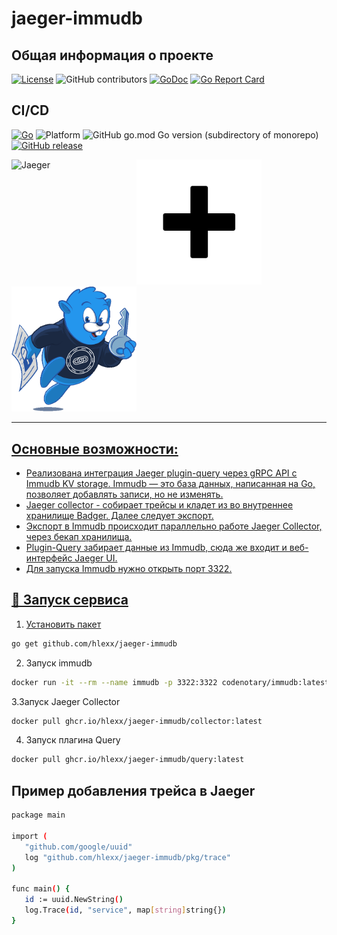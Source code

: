 # jaeger-immudb

## Общая информация о проекте
[![License](http://img.shields.io/badge/Licence-MIT-blue.svg)](LICENSE)
![GitHub contributors](https://img.shields.io/github/contributors//hlexx/jaeger-immudb)
[![GoDoc](https://godoc.org/github.com//hlexx/jaeger-immudb?status.svg)](https://godoc.org/github.com//hlexx/jaeger-immudb)
[![Go Report Card](https://goreportcard.com/badge/github.com//hlexx/jaeger-immudb)](https://goreportcard.com/report/github.com//hlexx/jaeger-immudb)

## CI/CD
[![Go](https://github.com//hlexx/jaeger-immudb/workflows/ci.yaml/badge.svg)](https://github.com//hlexx/jaeger-immudb/workflows/ci.yaml)
![Platform](https://img.shields.io/badge/platform-Linux%20-blue)
![GitHub go.mod Go version (subdirectory of monorepo)](https://img.shields.io/github/go-mod/go-version//hlexx/jaeger-immudb)
[![GitHub release](https://img.shields.io/github/v/release//hlexx/jaeger-immudb)](https://github.com//hlexx/jaeger-immudb/releases/latest)



<a href="https://github.com/jaegertracing/jaeger"><img alt="Jaeger" align="left" width="200" height="200" src="https://www.jaegertracing.io/img/jaeger-vector.svg"> </a><img alt="Jaeger" width="200" height="200" src="img/plus.png" width="150" height="150" align=""><a href="https://github.com/codenotary/immudb"><img alt="immudb" src="img/mascot.png" width="200"/>

---

## Основные возможности:

* Реализована интеграция Jaeger plugin-query через gRPC API c Immudb KV storage. Immudb — это база данных, написанная на Go, позволяет добавлять записи, но не изменять.
* Jaeger collector - собирает трейсы и кладет из во внутреннее хранилище Badger. Далее следует экспорт.
* Экспорт в Immudb происходит параллельно работе Jaeger Collector, через бекап хранилища.
* Plugin-Query забирает данные из Immudb, сюда же входит и веб-интерфейс Jaeger UI.
* Для запуска Immudb нужно открыть порт 3322.

## 🚀 Запуск сервиса


1. Установить пакет
``` bash 
go get github.com/hlexx/jaeger-immudb
   ```

2. Запуск immudb 
``` bash 
docker run -it --rm --name immudb -p 3322:3322 codenotary/immudb:latest
   ```
3.Запуск Jaeger Collector
``` bash 
docker pull ghcr.io/hlexx/jaeger-immudb/collector:latest
   ```
4. Запуск плагина Query
``` bash 
docker pull ghcr.io/hlexx/jaeger-immudb/query:latest
   ```

## Пример добавления трейса в Jaeger
``` bash 
package main

import (
   "github.com/google/uuid"
   log "github.com/hlexx/jaeger-immudb/pkg/trace"
)

func main() {
   id := uuid.NewString()
   log.Trace(id, "service", map[string]string{})
}
   ```